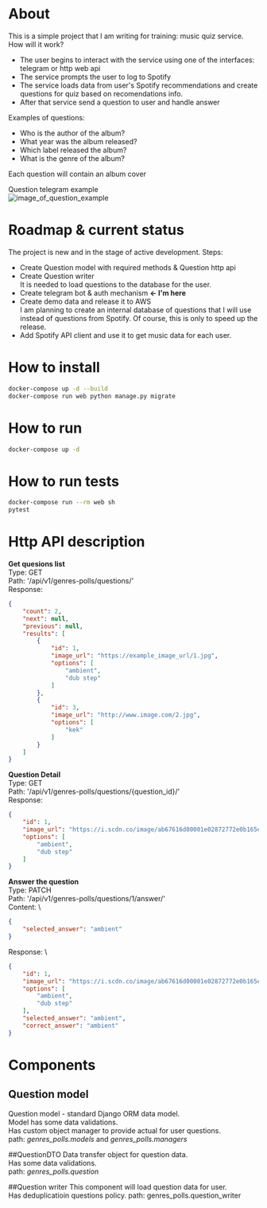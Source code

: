 # About
This is a simple project that I am writing for training: music quiz service.\
How will it work?
- The user begins to interact with the service using one of the interfaces: telegram or http web api
- The service prompts the user to log to Spotify
- The service loads data from user's Spotify recommendations and create questions for quiz based on recomendations info.
- After that service send a question to user and handle answer

Examples of questions:
- Who is the author of the album?
- What year was the album released?
- Which label released the album?
- What is the genre of the album?

Each question will contain an album cover

Question telegram example \
![image_of_question_example](https://i.ibb.co/3Njmd63/demo-question.png)

# Roadmap & current status
The project is new and in the stage of active development.
Steps:
- Create Question model with required methods & Question http api
- Create Question writer \
  It is needed to load questions to the database for the user.
- Create telegram bot & auth mechanism **<- I'm here**
- Create demo data and release it to AWS \
  I am planning to create an internal database of questions that I will
  use instead of questions from Spotify.
  Of course, this is only to speed up the release.
- Add Spotify API client and use it to get music data for each user. 
# How to install
```bash
docker-compose up -d --build
docker-compose run web python manage.py migrate
```

# How to run
```bash
docker-compose up -d
```

# How to run tests
```bash
docker-compose run --rm web sh
pytest
```
# Http API description
**Get quesions list**\
Type: GET\
Path: '/api/v1/genres-polls/questions/' \
Response: 
```json
{
    "count": 2,
    "next": null,
    "previous": null,
    "results": [
        {
            "id": 1,
            "image_url": "https://example_image_url/1.jpg",
            "options": [
                "ambient",
                "dub step"
            ]
        },
        {
            "id": 3,
            "image_url": "http://www.image.com/2.jpg",
            "options": [
                "kek"
            ]
        }
    ]
}
```
**Question Detail** \
Type: GET\
Path: '/api/v1/genres-polls/questions/{question_id}/' \
Response: 
```json
{
    "id": 1,
    "image_url": "https://i.scdn.co/image/ab67616d00001e02872772e0b165e57a104fd37a",
    "options": [
        "ambient",
        "dub step"
    ]
}
```
**Answer the question** \
Type: PATCH\
Path: '/api/v1/genres-polls/questions/1/answer/' \
Content: \
```json
{
    "selected_answer": "ambient"
}
```
Response: \
```json
{
    "id": 1,
    "image_url": "https://i.scdn.co/image/ab67616d00001e02872772e0b165e57a104fd37a",
    "options": [
        "ambient",
        "dub step"
    ],
    "selected_answer": "ambient",
    "correct_answer": "ambient"
}
```

# Components
## Question model
Question model - standard Django ORM data model. \
Model has some data validations.\
Has custom object manager to provide actual for user questions.\
path: *genres_polls.models* and *genres_polls.managers*

##QuestionDTO
Data transfer object for question data.\
Has some data validations. \
path: *genres_polls.question*

##Question writer
This component will load question data for user. \
Has deduplicatioin questions policy.
path: genres_polls.question_writer
